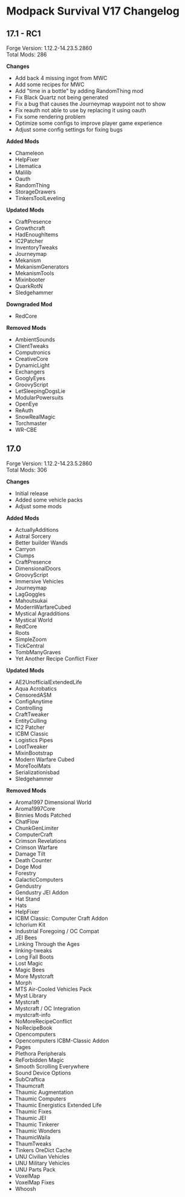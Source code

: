 # Modpack Survival V17 Changelog

## 17.1 - RC1

Forge Version: 1.12.2-14.23.5.2860  
Total Mods: 286

**Changes**

- Add back 4 missing ingot from MWC
- Add some recipes for MWC
- Add "time in a bottle" by adding RandomThing mod
- Fix Black Quartz not being generated
- Fix a bug that causes the Journeymap waypoint not to show
- Fix reauth not able to use by replacing it using oauth
- Fix some rendering problem
- Optimize some configs to improve player game experience
- Adjust some config settings for fixing bugs

**Added Mods**

- Chameleon
- HelpFixer
- Litematica
- Malilib
- Oauth
- RandomThing
- StorageDrawers
- TinkersToolLeveling

**Updated Mods**

- CraftPresence
- Growthcraft
- HadEnoughItems
- IC2Patcher
- InventoryTweaks
- Journeymap
- Mekanism
- MekanismGenerators
- MekanismTools
- Mixinbooter
- QuarkRotN
- Sledgehammer

**Downgraded Mod**

- RedCore

**Removed Mods**

- AmbientSounds
- ClientTweaks
- Computronics
- CreativeCore
- DynamicLight
- Exchangers
- GooglyEyes
- GroovyScript
- LetSleepingDogsLie
- ModularPowersuits
- OpenEye
- ReAuth
- SnowRealMagic
- Torchmaster
- WR-CBE

## 17.0

Forge Version: 1.12.2-14.23.5.2860  
Total Mods: 306

**Changes**

- Initial release
- Added some vehicle packs
- Adjust some mods

**Added Mods**

- ActuallyAdditions
- Astral Sorcery
- Better builder Wands
- Carryon
- Clumps
- CraftPresence
- DimensionalDoors
- GroovyScript
- Immersive Vehicles
- Journeymap
- LagGoggles
- Mahoutsukai
- ModernWarfareCubed
- Mystical Agradditions
- Mystical World
- RedCore
- Roots
- SimpleZoom
- TickCentral
- TombManyGraves
- Yet Another Recipe Conflict Fixer

**Updated Mods**

- AE2UnofficialExtendedLife
- Aqua Acrobatics
- CensoredASM
- ConfigAnytime
- Controlling
- CraftTweaker
- EntityCulling
- IC2 Patcher
- ICBM Classic
- Logistics Pipes
- LootTweaker
- MixinBootstrap
- Modern Warfare Cubed
- MoreToolMats
- Serializationisbad
- Sledgehammer

**Removed Mods**

- Aroma1997 Dimensional World
- Aroma1997Core
- Binnies Mods Patched
- ChatFlow
- ChunkGenLimiter
- ComputerCraft
- Crimson Revelations
- Crimson Warfare
- Damage Tilt
- Death Counter
- Doge Mod
- Forestry
- GalacticComputers
- Gendustry
- Gendustry JEI Addon
- Hat Stand
- Hats
- HelpFixer
- ICBM Classic: Computer Craft Addon
- Ichorium Kit
- Industrial Foregoing / OC Compat
- JEI Bees
- Linking Through the Ages
- linking-tweaks
- Long Fall Boots
- Lost Magic
- Magic Bees
- More Mystcraft
- Morph
- MTS Air-Cooled Vehicles Pack
- Myst Library
- Mystcraft
- Mystcraft / OC Integration
- mystcraft-info
- NoMoreRecipeConflict
- NoRecipeBook
- Opencomputers
- Opencomputers ICBM-Classic Addon
- Pages
- Plethora Peripherals
- ReForbidden Magic
- Smooth Scrolling Everywhere
- Sound Device Options
- SubCraftica
- Thaumcraft
- Thaumic Augmentation
- Thaumic Computers
- Thaumic Energistics Extended Life
- Thaumic Fixes
- Thaumic JEI
- Thaumic Tinkerer
- Thaumic Wonders
- ThaumicWaila
- ThaumTweaks
- Tinkers OreDict Cache
- UNU Civilian Vehicles
- UNU Military Vehicles
- UNU Parts Pack
- VoxelMap
- VoxelMap Fixes
- Whoosh
